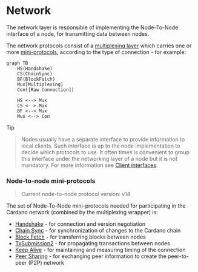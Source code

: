 # Network

The network layer is responsible of implementing the Node-To-Node interface of a
node, for transmitting data between nodes.

The network protocols consist of a [multiplexing layer](multiplexing.md) which
carries one or more [mini-protocols](mini-protocols.md), according to the type
of connection - for example:

```mermaid
graph TB
    HS(Handshake)
    CS(ChainSync)
    BF(BlockFetch)
    Mux[Multiplexing]
    Con([Raw Connection])

    HS <--> Mux
    CS <--> Mux
    BF <--> Mux
    Mux <--> Con
```

> [!TIP]

> Nodes usually have a separate interface to provide information to local
> clients. Such interface is up to the node implementation to decide which
> protocols to use. It often times is convenient to group this interface under
> the networking layer of a node but it is not mandatory. For more information
> see [Client interfaces](../client).

### Node-to-node mini-protocols

> Current node-to-node protocol version: v14

The set of Node-To-Node mini-protocols needed for participating in the Cardano
network (combined by the multiplexing wrapper) is:

* [Handshake](node-to-node/handshake) - for connection and version negotiation
* [Chain Sync](node-to-node/chainsync) - for synchronization of changes to the
  Cardano chain
* [Block Fetch](node-to-node/blockfetch) - for transferring blocks between nodes
* [TxSubmission2](node-to-node/txsubmission2) - for propagating transactions between nodes
* [Keep Alive](node-to-node/keep-alive) - for maintaining and measuring timing of the connection
* [Peer Sharing]() - for exchanging peer information to create the peer-to-peer
  (P2P) network
